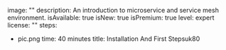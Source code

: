 image: ""
description: An introduction to microservice and service mesh environment.
isAvailable: true
isNew: true
isPremium: true
level: expert
license: ""
steps:
  - pic.png
time: 40 minutes
title: Installation And First Stepsuk80
